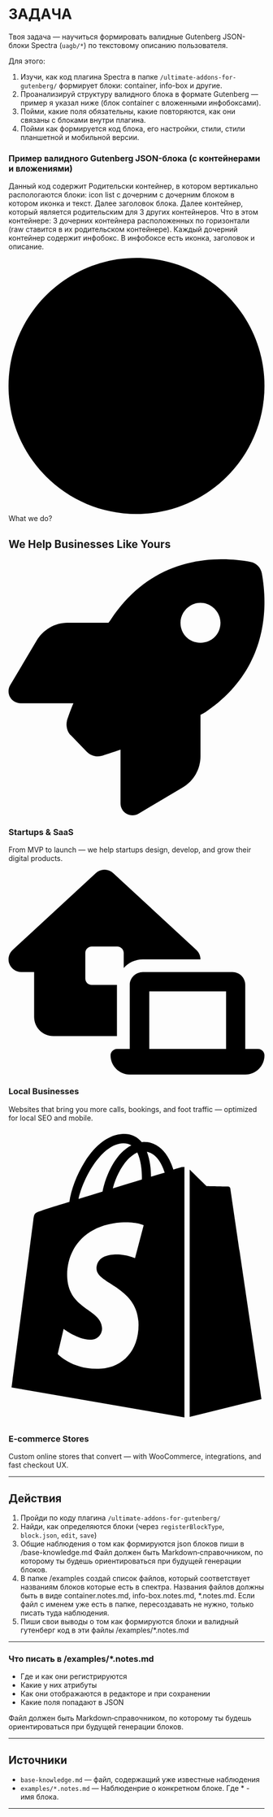 # ЗАДАЧА

Твоя задача — научиться формировать валидные Gutenberg JSON-блоки Spectra (`uagb/*`) по текстовому описанию пользователя.

Для этого:

1. Изучи, как код плагина Spectra в папке `/ultimate-addons-for-gutenberg/` формирует блоки: container, info-box и другие.
2. Проанализируй структуру валидного блока в формате Gutenberg — пример я указал ниже (блок container с вложенными инфобоксами).
3. Пойми, какие поля обязательны, какие повторяются, как они связаны с блоками внутри плагина.
4. Пойми как формируется код блока, его настройки, стили, стили планшетной и мобильной версии.

### Пример валидного Gutenberg JSON-блока (с контейнерами и вложениями)
Данный код содержит Родительски контейнер, в котором вертикально распологаются блоки: icon list с дочерним с дочерним блоком в котором иконка и текст. Далее заголовок блока. Далее контейнер, который является родительским
для 3 других контейнеров. Что в этом контейнере:
3 дочерних контейнера расположенных по горизонтали (raw ставится в их родительском контейнере). Каждый дочерний контейнер содержит инфобокс. В инфобоксе есть иконка, заголовок и описание.

<!-- wp:uagb/container {"block_id":"dff6f46a","backgroundType":"color","backgroundColor":"var(\u002d\u002dast-global-color-3)","topPaddingDesktop":100,"bottomPaddingDesktop":100,"leftPaddingDesktop":40,"rightPaddingDesktop":40,"topPaddingMobile":80,"bottomPaddingMobile":80,"leftPaddingMobile":24,"rightPaddingMobile":24,"paddingLink":false,"variationSelected":true,"rowGapDesktop":8,"columnGapDesktop":8,"isBlockRootParent":true,"className":"cards"} -->
<div class="wp-block-uagb-container cards uagb-block-dff6f46a alignfull uagb-is-root-container"><div class="uagb-container-inner-blocks-wrap"><!-- wp:uagb/icon-list {"block_id":"b32066c4","classMigrate":true,"childMigrate":true,"gap":0,"fontTransform":"uppercase","iconColor":"var(\u002d\u002dast-global-color-0)","blockTopMargin":0,"blockRightMargin":0,"blockLeftMargin":0,"blockBottomMargin":0,"blockTopPadding":0,"blockRightPadding":0,"blockLeftPadding":0,"blockBottomPadding":0} -->
<div class="wp-block-uagb-icon-list uagb-block-b32066c4"><div class="uagb-icon-list__wrap"><!-- wp:uagb/icon-list-child {"block_id":"fe4ff1c2","label":"What we do?","icon":"circle","label_color":"","className":"pref"} -->
<div class="wp-block-uagb-icon-list-child uagb-block-fe4ff1c2 pref"><span class="uagb-icon-list__source-wrap"><svg xmlns="https://www.w3.org/2000/svg" viewBox="0 0 512 512"><path d="M512 256C512 397.4 397.4 512 256 512C114.6 512 0 397.4 0 256C0 114.6 114.6 0 256 0C397.4 0 512 114.6 512 256z"></path></svg></span><span class="uagb-icon-list__label">What we do?</span></div>
<!-- /wp:uagb/icon-list-child --></div></div>
<!-- /wp:uagb/icon-list -->

<!-- wp:uagb/advanced-heading {"block_id":"3990293d","classMigrate":true,"headingDescToggle":false,"headingColor":"var(\u002d\u002dast-global-color-7)","blockBottomPadding":50,"blockBottomPaddingMobile":30} -->
<div class="wp-block-uagb-advanced-heading uagb-block-3990293d"><h2 class="uagb-heading-text">We Help Businesses Like Yours</h2></div>
<!-- /wp:uagb/advanced-heading -->

<!-- wp:uagb/container {"block_id":"8a15f04d","directionDesktop":"row","directionTablet":"column","alignItemsDesktop":"stretch","alignItemsTablet":"stretch","alignItemsMobile":"stretch","equalHeight":true} -->
<div class="wp-block-uagb-container uagb-block-8a15f04d"><!-- wp:uagb/container {"block_id":"89245f40","backgroundType":"color","backgroundColor":"var(\u002d\u002dast-global-color-2)","boxShadowColor":"rgba(47,47,47,0.06)","boxShadowVOffset":12,"boxShadowBlur":42,"boxShadowSpread":0,"boxShadowColorHover":"rgba(132,255,31,0.74)","boxShadowBlurHover":24,"boxShadowSpreadHover":0,"topPaddingDesktop":40,"bottomPaddingDesktop":40,"leftPaddingDesktop":40,"rightPaddingDesktop":40,"topPaddingMobile":24,"bottomPaddingMobile":24,"leftPaddingMobile":24,"rightPaddingMobile":24,"containerBorderTopLeftRadius":20,"containerBorderTopRightRadius":20,"containerBorderBottomLeftRadius":20,"containerBorderBottomRightRadius":20} -->
<div class="wp-block-uagb-container uagb-block-89245f40"><!-- wp:uagb/info-box {"classMigrate":true,"tempHeadingDesc":"From MVP to launch — we help startups design, develop, and grow their digital products.","headingAlign":"left","headingColor":"var(\u002d\u002dast-global-color-4)","subHeadingColor":"var(\u002d\u002dast-global-color-4)","icon":"rocket","iconSize":24,"iconColor":"var(\u002d\u002dast-global-color-0)","headSpace":12,"block_id":"cc0a7bef","iconLeftMargin":12,"iconRightMargin":12,"iconTopMargin":12,"iconBottomMargin":12,"imageWidth":205,"spacingLink":true,"headTopMargin":20,"headRightMargin":0,"headLeftMargin":0,"iconView":"Stacked","iconBackgroundColor":"var(\u002d\u002dast-global-color-7)","btnBorderTopWidth":1,"btnBorderLeftWidth":1,"btnBorderRightWidth":1,"btnBorderBottomWidth":1,"btnBorderTopLeftRadius":0,"btnBorderTopRightRadius":0,"btnBorderBottomLeftRadius":0,"btnBorderBottomRightRadius":0,"btnBorderStyle":"solid","btnBorderColor":"#333"} -->
<div class="wp-block-uagb-info-box uagb-block-cc0a7bef uagb-infobox__content-wrap  uagb-infobox-icon-above-title uagb-infobox-image-valign-top"><div class="uagb-ifb-content"><div class="uagb-ifb-icon-wrap"><div class="uagb-iconbox-icon-wrap uagb-infobox-shape-circle"><svg xmlns="https://www.w3.org/2000/svg" viewBox="0 0 512 512"><path d="M156.6 384.9L125.7 353.1C117.2 345.5 114.2 333.1 117.1 321.8C120.1 312.9 124.1 301.3 129.8 288H24C15.38 288 7.414 283.4 3.146 275.9C-1.123 268.4-1.042 259.2 3.357 251.8L55.83 163.3C68.79 141.4 92.33 127.1 117.8 127.1H200C202.4 124 204.8 120.3 207.2 116.7C289.1-4.07 411.1-8.142 483.9 5.275C495.6 7.414 504.6 16.43 506.7 28.06C520.1 100.9 516.1 222.9 395.3 304.8C391.8 307.2 387.1 309.6 384 311.1V394.2C384 419.7 370.6 443.2 348.7 456.2L260.2 508.6C252.8 513 243.6 513.1 236.1 508.9C228.6 504.6 224 496.6 224 488V380.8C209.9 385.6 197.6 389.7 188.3 392.7C177.1 396.3 164.9 393.2 156.6 384.9V384.9zM384 167.1C406.1 167.1 424 150.1 424 127.1C424 105.9 406.1 87.1 384 87.1C361.9 87.1 344 105.9 344 127.1C344 150.1 361.9 167.1 384 167.1z"></path></svg></div></div><div class="uagb-ifb-title-wrap"><h3 class="uagb-ifb-title">Startups &amp; SaaS</h3></div><p class="uagb-ifb-desc">From MVP to launch — we help startups design, develop, and grow their digital products.</p></div></div>
<!-- /wp:uagb/info-box --></div>
<!-- /wp:uagb/container -->

<!-- wp:uagb/container {"block_id":"8dfbc791","backgroundType":"color","backgroundColor":"var(\u002d\u002dast-global-color-2)","boxShadowColor":"rgba(47,47,47,0.06)","boxShadowVOffset":12,"boxShadowBlur":42,"boxShadowSpread":0,"boxShadowColorHover":"rgba(132,255,31,0.74)","boxShadowBlurHover":24,"boxShadowSpreadHover":0,"topPaddingDesktop":40,"bottomPaddingDesktop":40,"leftPaddingDesktop":40,"rightPaddingDesktop":40,"topPaddingMobile":24,"bottomPaddingMobile":24,"leftPaddingMobile":24,"rightPaddingMobile":24,"containerBorderTopLeftRadius":20,"containerBorderTopRightRadius":20,"containerBorderBottomLeftRadius":20,"containerBorderBottomRightRadius":20} -->
<div class="wp-block-uagb-container uagb-block-8dfbc791"><!-- wp:uagb/info-box {"classMigrate":true,"tempHeadingDesc":"Websites that bring you more calls, bookings, and foot traffic — optimized for local SEO and mobile.","headingAlign":"left","headingColor":"var(\u002d\u002dast-global-color-4)","subHeadingColor":"var(\u002d\u002dast-global-color-4)","icon":"house-laptop","iconSize":24,"iconColor":"var(\u002d\u002dast-global-color-0)","headSpace":12,"block_id":"b48510ca","iconLeftMargin":12,"iconRightMargin":12,"iconTopMargin":12,"iconBottomMargin":12,"imageWidth":205,"spacingLink":true,"headTopMargin":20,"headRightMargin":0,"headLeftMargin":0,"iconView":"Stacked","iconBackgroundColor":"var(\u002d\u002dast-global-color-7)","btnBorderTopWidth":1,"btnBorderLeftWidth":1,"btnBorderRightWidth":1,"btnBorderBottomWidth":1,"btnBorderTopLeftRadius":0,"btnBorderTopRightRadius":0,"btnBorderBottomLeftRadius":0,"btnBorderBottomRightRadius":0,"btnBorderStyle":"solid","btnBorderColor":"#333"} -->
<div class="wp-block-uagb-info-box uagb-block-b48510ca uagb-infobox__content-wrap  uagb-infobox-icon-above-title uagb-infobox-image-valign-top"><div class="uagb-ifb-content"><div class="uagb-ifb-icon-wrap"><div class="uagb-iconbox-icon-wrap uagb-infobox-shape-circle"><svg xmlns="https://www.w3.org/2000/svg" viewBox="0 0 640 512"><path d="M218.3 8.486C230.6-2.829 249.4-2.829 261.7 8.486L469.7 200.5C476.4 206.7 480 215.2 480 224H336C316.9 224 299.7 232.4 288 245.7V208C288 199.2 280.8 192 272 192H208C199.2 192 192 199.2 192 208V272C192 280.8 199.2 288 208 288H271.1V416H112C85.49 416 64 394.5 64 368V256H32C18.83 256 6.996 247.9 2.198 235.7C-2.6 223.4 .6145 209.4 10.3 200.5L218.3 8.486zM336 256H560C577.7 256 592 270.3 592 288V448H624C632.8 448 640 455.2 640 464C640 490.5 618.5 512 592 512H303.1C277.5 512 255.1 490.5 255.1 464C255.1 455.2 263.2 448 271.1 448H303.1V288C303.1 270.3 318.3 256 336 256zM352 304V448H544V304H352z"></path></svg></div></div><div class="uagb-ifb-title-wrap"><h3 class="uagb-ifb-title">Local Businesses</h3></div><p class="uagb-ifb-desc">Websites that bring you more calls, bookings, and foot traffic — optimized for local SEO and mobile.</p></div></div>
<!-- /wp:uagb/info-box --></div>
<!-- /wp:uagb/container -->

<!-- wp:uagb/container {"block_id":"e9dee57a","backgroundType":"color","backgroundColor":"var(\u002d\u002dast-global-color-2)","boxShadowColor":"rgba(47,47,47,0.06)","boxShadowVOffset":12,"boxShadowBlur":42,"boxShadowSpread":0,"boxShadowColorHover":"rgba(132,255,31,0.74)","boxShadowBlurHover":24,"boxShadowSpreadHover":0,"topPaddingDesktop":40,"bottomPaddingDesktop":40,"leftPaddingDesktop":40,"rightPaddingDesktop":40,"topPaddingMobile":24,"bottomPaddingMobile":24,"leftPaddingMobile":24,"rightPaddingMobile":24,"containerBorderTopLeftRadius":20,"containerBorderTopRightRadius":20,"containerBorderBottomLeftRadius":20,"containerBorderBottomRightRadius":20} -->
<div class="wp-block-uagb-container uagb-block-e9dee57a"><!-- wp:uagb/info-box {"classMigrate":true,"tempHeadingDesc":"Custom online stores that convert — with WooCommerce, integrations, and fast checkout UX.","headingAlign":"left","headingColor":"var(\u002d\u002dast-global-color-4)","subHeadingColor":"var(\u002d\u002dast-global-color-4)","icon":"shopify","iconSize":24,"iconColor":"var(\u002d\u002dast-global-color-0)","headSpace":12,"block_id":"a2d2cfa9","iconLeftMargin":12,"iconRightMargin":12,"iconTopMargin":12,"iconBottomMargin":12,"imageWidth":205,"spacingLink":true,"headTopMargin":20,"headRightMargin":0,"headLeftMargin":0,"iconView":"Stacked","iconBackgroundColor":"var(\u002d\u002dast-global-color-7)","btnBorderTopWidth":1,"btnBorderLeftWidth":1,"btnBorderRightWidth":1,"btnBorderBottomWidth":1,"btnBorderTopLeftRadius":0,"btnBorderTopRightRadius":0,"btnBorderBottomLeftRadius":0,"btnBorderBottomRightRadius":0,"btnBorderStyle":"solid","btnBorderColor":"#333"} -->
<div class="wp-block-uagb-info-box uagb-block-a2d2cfa9 uagb-infobox__content-wrap  uagb-infobox-icon-above-title uagb-infobox-image-valign-top"><div class="uagb-ifb-content"><div class="uagb-ifb-icon-wrap"><div class="uagb-iconbox-icon-wrap uagb-infobox-shape-circle"><svg xmlns="https://www.w3.org/2000/svg" viewBox="0 0 448 512"><path d="M388.3 104.1a4.66 4.66 0 0 0 -4.4-4c-2 0-37.23-.8-37.23-.8s-21.61-20.82-29.62-28.83V503.2L442.8 472S388.7 106.5 388.3 104.1zM288.6 70.47a116.7 116.7 0 0 0 -7.21-17.61C271 32.85 255.4 22 237 22a15 15 0 0 0 -4 .4c-.4-.8-1.2-1.2-1.6-2C223.4 11.63 213 7.63 200.6 8c-24 .8-48 18-67.25 48.83-13.61 21.62-24 48.84-26.82 70.06-27.62 8.4-46.83 14.41-47.23 14.81-14 4.4-14.41 4.8-16 18-1.2 10-38 291.8-38 291.8L307.9 504V65.67a41.66 41.66 0 0 0 -4.4 .4S297.9 67.67 288.6 70.47zM233.4 87.69c-16 4.8-33.63 10.4-50.84 15.61 4.8-18.82 14.41-37.63 25.62-50 4.4-4.4 10.41-9.61 17.21-12.81C232.2 54.86 233.8 74.48 233.4 87.69zM200.6 24.44A27.49 27.49 0 0 1 215 28c-6.4 3.2-12.81 8.41-18.81 14.41-15.21 16.42-26.82 42-31.62 66.45-14.42 4.41-28.83 8.81-42 12.81C131.3 83.28 163.8 25.24 200.6 24.44zM154.1 244.6c1.6 25.61 69.25 31.22 73.25 91.66 2.8 47.64-25.22 80.06-65.65 82.47-48.83 3.2-75.65-25.62-75.65-25.62l10.4-44s26.82 20.42 48.44 18.82c14-.8 19.22-12.41 18.81-20.42-2-33.62-57.24-31.62-60.84-86.86-3.2-46.44 27.22-93.27 94.47-97.68 26-1.6 39.23 4.81 39.23 4.81L221.4 225.4s-17.21-8-37.63-6.4C154.1 221 153.8 239.8 154.1 244.6zM249.4 82.88c0-12-1.6-29.22-7.21-43.63 18.42 3.6 27.22 24 31.23 36.43Q262.6 78.68 249.4 82.88z"></path></svg></div></div><div class="uagb-ifb-title-wrap"><h3 class="uagb-ifb-title">E-commerce Stores</h3></div><p class="uagb-ifb-desc">Custom online stores that convert — with WooCommerce, integrations, and fast checkout UX.</p></div></div>
<!-- /wp:uagb/info-box --></div>
<!-- /wp:uagb/container --></div>
<!-- /wp:uagb/container --></div></div>
<!-- /wp:uagb/container -->

---

## Действия

1. Пройди по коду плагина `/ultimate-addons-for-gutenberg/`
2. Найди, как определяются блоки (через `registerBlockType`, `block.json`, `edit`, `save`)
3. Общие наблюдения о том как формируются json блоков пиши в /base-knowledge.md
Файл должен быть Markdown‑справочником, по которому ты будешь ориентироваться при будущей генерации блоков.
4. В папке /examples создай список файлов, который соответствует названиям блоков которые есть в спектра. Названия файлов должны быть в виде container.notes.md, info-box.notes.md, *.notes.md. Если
файл с именем уже есть в папке, пересоздавать не нужно, только писать туда наблюдения.
5. Пиши свои выводы о том как формируются блоки и валидный гутенберг код в эти файлы /examples/*.notes.md
---
### Что писать в /examples/*.notes.md

- Где и как они регистрируются
- Какие у них атрибуты
- Как они отображаются в редакторе и при сохранении
- Какие поля попадают в JSON

Файл должен быть Markdown‑справочником, по которому ты будешь ориентироваться при будущей генерации блоков.

---


## Источники

- `base-knowledge.md` — файл, содержащий уже известные наблюдения
- `examples/*.notes.md` — Наблюденрие о конкретном блоке. Где * - имя блока.

---
